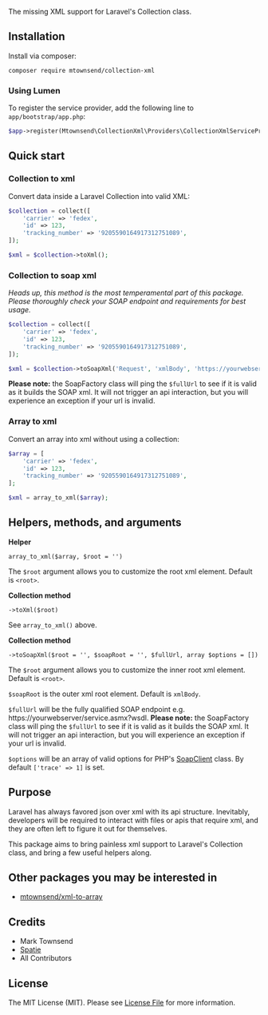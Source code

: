 The missing XML support for Laravel's Collection class.

## Installation

Install via composer:

```
composer require mtownsend/collection-xml
```

### Using Lumen

To register the service provider, add the following line to ``app/bootstrap/app.php``:

```php
$app->register(Mtownsend\CollectionXml\Providers\CollectionXmlServiceProvider::class);
```

## Quick start

### Collection to xml

Convert data inside a Laravel Collection into valid XML:

```php
$collection = collect([
    'carrier' => 'fedex',
    'id' => 123,
    'tracking_number' => '9205590164917312751089',
]);

$xml = $collection->toXml();
```

### Collection to soap xml

*Heads up, this method is the most temperamental part of this package. Please thoroughly check your SOAP endpoint and requirements for best usage.*

```php
$collection = collect([
    'carrier' => 'fedex',
    'id' => 123,
    'tracking_number' => '9205590164917312751089',
]);

$xml = $collection->toSoapXml('Request', 'xmlBody', 'https://yourwebserver/service.asmx?wsdl');
```

**Please note:** the SoapFactory class will ping the ``$fullUrl`` to see if it is valid as it builds the SOAP xml. It will not trigger an api interaction, but you will experience an exception if your url is invalid.

### Array to xml

Convert an array into xml without using a collection:

```php
$array = [
    'carrier' => 'fedex',
    'id' => 123,
    'tracking_number' => '9205590164917312751089',
];

$xml = array_to_xml($array);
```

## Helpers, methods, and arguments

**Helper**

``array_to_xml($array, $root = '')``

The ``$root`` argument allows you to customize the root xml element. Default is ``<root>``.

**Collection method**

``->toXml($root)``

See ``array_to_xml()`` above.

**Collection method**

``->toSoapXml($root = '', $soapRoot = '', $fullUrl, array $options = [])``

The ``$root`` argument allows you to customize the inner root xml element. Default is ``<root>``.

``$soapRoot`` is the outer xml root element. Default is ``xmlBody``.

``$fullUrl`` will be the fully qualified SOAP endpoint e.g. https://yourwebserver/service.asmx?wsdl. **Please note:** the SoapFactory class will ping the ``$fullUrl`` to see if it is valid as it builds the SOAP xml. It will not trigger an api interaction, but you will experience an exception if your url is invalid.

``$options`` will be an array of valid options for PHP's [SoapClient](http://php.net/manual/en/class.soapclient.php) class. By default ``['trace' => 1]`` is set.

## Purpose

Laravel has always favored json over xml with its api structure. Inevitably, developers will be required to interact with files or apis that require xml, and they are often left to figure it out for themselves.

This package aims to bring painless xml support to Laravel's Collection class, and bring a few useful helpers along.

## Other packages you may be interested in

- [mtownsend/xml-to-array](https://github.com/mtownsend5512/xml-to-array)

## Credits

- Mark Townsend
- [Spatie](https://spatie.be/)
- All Contributors

## License

The MIT License (MIT). Please see [License File](LICENSE.md) for more information.